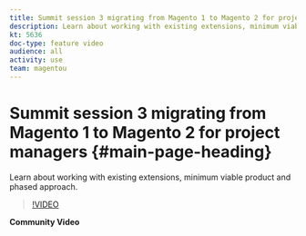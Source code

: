 ```yaml
---
title: Summit session 3 migrating from Magento 1 to Magento 2 for project managers
description: Learn about working with existing extensions, minimum viable product and phased approach.
kt: 5636
doc-type: feature video
audience: all
activity: use
team: magentou
---
```


# Summit session 3 migrating from Magento 1 to Magento 2 for project managers {#main-page-heading}

Learn about working with existing extensions, minimum viable product and phased approach.

>[!VIDEO](https://video.tv.adobe.com/v/35700)

**Community Video**